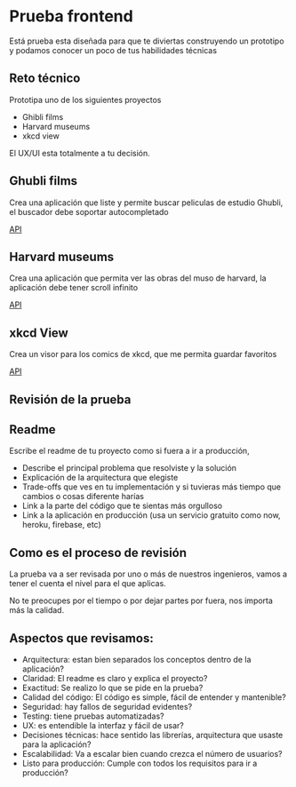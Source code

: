 # Prueba frontend

Está prueba esta diseñada para que te diviertas construyendo un prototipo y podamos conocer un poco de tus habilidades técnicas

## Reto técnico

Prototipa uno de los siguientes proyectos

- Ghibli films
- Harvard museums
- xkcd view

El UX/UI esta totalmente a tu decisión.

## Ghubli films

Crea una aplicación que liste y permite buscar peliculas de estudio Ghubli, el buscador debe soportar autocompletado

[API](https://ghibliapi.herokuapp.com/#section/Studio-Ghibli-API)

## Harvard museums

Crea una aplicación que permita ver las obras del muso de harvard, la aplicación debe tener scroll infinito

[API](https://github.com/harvardartmuseums/api-docs)

## xkcd View

Crea un visor para los comics de xkcd, que me permita guardar favoritos

[API](https://xkcd.com/json.html)

## Revisión de la prueba

## Readme

Escribe el readme de tu proyecto como si fuera a ir a producción,

- Describe el principal problema que resolviste y la solución
- Explicación de la arquitectura que elegiste
- Trade-offs que ves en tu implementación y si tuvieras más tiempo que cambios o cosas diferente harías
- Link a la parte del código que te sientas más orgulloso
- Link a la aplicación en producción (usa un servicio gratuito como now, heroku, firebase, etc)

## Como es el proceso de revisión

La prueba va a ser revisada por uno o más de nuestros ingenieros, vamos a tener el cuenta el nivel para el que aplicas.

No te preocupes por el tiempo o por dejar partes por fuera, nos importa más la calidad.

## Aspectos que revisamos:

- Arquitectura: estan bien separados los conceptos dentro de la aplicación?
- Claridad: El readme es claro y explica el proyecto?
- Exactitud: Se realizo lo que se pide en la prueba?
- Calidad del código: El código es simple, fácil de entender y mantenible?
- Seguridad: hay fallos de seguridad evidentes?
- Testing: tiene pruebas automatizadas?
- UX: es entendible la interfaz y fácil de usar?
- Decisiones técnicas: hace sentido las librerías, arquitectura que usaste para la aplicación?
- Escalabilidad: Va a escalar bien cuando crezca el número de usuarios?
- Listo para producción: Cumple con todos los requisitos para ir a producción?

